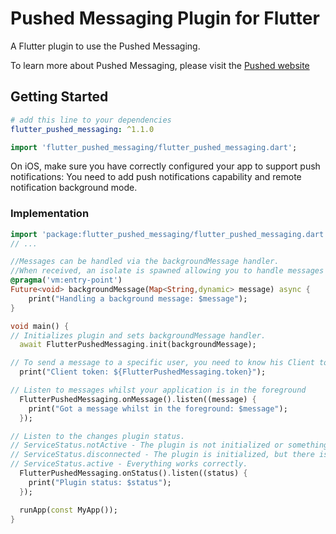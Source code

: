 # Pushed Messaging Plugin for Flutter

A Flutter plugin to use the Pushed Messaging.

To learn more about Pushed Messaging, please visit the [Pushed website](https://pushed.ru)

## Getting Started

```yaml
# add this line to your dependencies
flutter_pushed_messaging: ^1.1.0
```

```dart
import 'flutter_pushed_messaging/flutter_pushed_messaging.dart';
```

On iOS, make sure you have correctly configured your app to support push notifications:
You need to add push notifications capability and remote notification background mode.

### Implementation

```dart
import 'package:flutter_pushed_messaging/flutter_pushed_messaging.dart';
// ...

//Messages can be handled via the backgroundMessage handler. 
//When received, an isolate is spawned allowing you to handle messages even when your application is not running.
@pragma('vm:entry-point')
Future<void> backgroundMessage(Map<String,dynamic> message) async {
	print("Handling a background message: $message");
}

void main() {
// Initializes plugin and sets backgroundMessage handler.
  await FlutterPushedMessaging.init(backgroundMessage);

// To send a message to a specific user, you need to know his Client token.
  print("Client token: ${FlutterPushedMessaging.token}");

// Listen to messages whilst your application is in the foreground
  FlutterPushedMessaging.onMessage().listen((message) {
	print("Got a message whilst in the foreground: $message");
  });

// Listen to the changes plugin status.
// ServiceStatus.notActive - The plugin is not initialized or something went wrong.
// ServiceStatus.disconnected - The plugin is initialized, but there is no connection to the server.
// ServiceStatus.active - Everything works correctly.
  FlutterPushedMessaging.onStatus().listen((status) {
	print("Plugin status: $status");
  });

  runApp(const MyApp());
}
```
